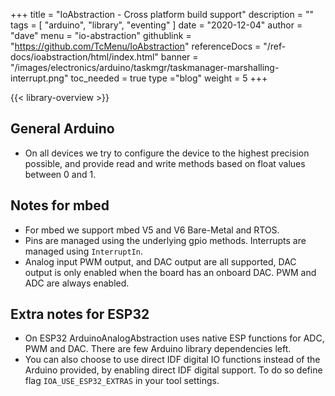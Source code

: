 +++
title = "IoAbstraction - Cross platform build support"
description = ""
tags = [ "arduino", "library", "eventing" ]
date = "2020-12-04"
author =  "dave"
menu = "io-abstraction"
githublink = "https://github.com/TcMenu/IoAbstraction"
referenceDocs = "/ref-docs/ioabstraction/html/index.html"
banner = "/images/electronics/arduino/taskmgr/taskmanager-marshalling-interrupt.png"
toc_needed = true 
type ="blog"
weight = 5
+++

{{< library-overview >}}

## General Arduino

* On all devices we try to configure the device to the highest precision possible, and provide read and write methods based on float values between 0 and 1.

## Notes for mbed

* For mbed we support mbed V5 and V6 Bare-Metal and RTOS.
* Pins are managed using the underlying gpio methods. Interrupts are managed using `InterruptIn`.
* Analog input PWM output, and DAC output are all supported, DAC output is only enabled when the board has an onboard DAC. PWM and ADC are always enabled.

## Extra notes for ESP32

* On ESP32 ArduinoAnalogAbstraction uses native ESP functions for ADC, PWM and DAC. There are few Arduino library dependencies left.
* You can also choose to use direct IDF digital IO functions instead of the Arduino provided, by enabling direct IDF digital support. To do so define flag `IOA_USE_ESP32_EXTRAS` in your tool settings.
